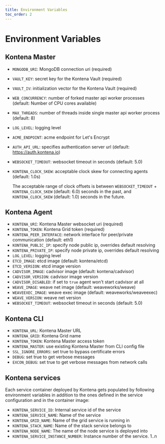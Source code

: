 ```yaml
---
title: Environment Variables
toc_order: 2
---
```


# Environment Variables

## Kontena Master

- `MONGODB_URI`: MongoDB connection uri (required)
- `VAULT_KEY`: secret key for the Kontena Vault (required)
- `VAULT_IV`: initialization vector for the Kontena Vault (required)
- `WEB_CONCURRENCY`: number of forked master api worker processes (default: Number of CPU cores available)
- `MAX_THREADS`: number of threads inside single master api worker process (default: 8)
- `LOG_LEVEL`: logging level
- `ACME_ENDPOINT`: acme endpoint for Let's Encrypt
- `AUTH_API_URL`: specifies authentication server url (default: https://auth.kontena.io)
- `WEBSOCKET_TIMEOUT`: websocket timeout in seconds (default: 5.0)
- `KONTENA_CLOCK_SKEW`: acceptable clock skew for connecting agents (default: 1.0s)

  The acceptable range of clock offsets is between `WEBSOCKET_TIMEOUT` + `KONTENA_CLOCK_SKEW` (default: 6.0) seconds in the past, and `KONTENA_CLOCK_SKEW` (default: 1.0) seconds in the future.

## Kontena Agent

- `KONTENA_URI`: Kontena Master websocket uri (required)
- `KONTENA_TOKEN`: Kontena Grid token (required)
- `KONTENA_PEER_INTERFACE`: network interface for peer/private communication (default: eth1)
- `KONTENA_PUBLIC_IP`: specify node public ip, overrides default resolving
- `KONTENA_PRIVATE_IP`: specify node private ip, overrides default resolving
- `LOG_LEVEL`: logging level
- `ETCD_IMAGE`: etcd image (default: kontena/etcd)
- `ETCD_VERSION`: etcd image version
- `CADVISOR_IMAGE`: cadvisor image (default: kontena/cadvisor)
- `CADVISOR_VERSION`: cadvisor image version
- `CADVISOR_DISABLED`: if set to `true` agent won't start cadvisor at all
- `WEAVE_IMAGE`: weave net image (default: weaveworks/weave)
- `WEAVEEXEC_IMAGE`: weave exec image (default: weaveworks/weaveexec)
- `WEAVE_VERSION`: weave net version
- `WEBSOCKET_TIMEOUT`: websocket timeout in seconds (default: 5.0)

## Kontena CLI

- `KONTENA_URL`: Kontena Master URL
- `KONTENA_GRID`: Kontena Grid name
- `KONTENA_TOKEN`: Kontena Master access token
- `KONTENA_MASTER`: use existing Kontena Master from CLI config file
- `SSL_IGNORE_ERRORS`: set true to bypass certificate errors
- `DEBUG`: set true to get verbose messages
- `EXCON_DEBUG`: set true to get verbose messages from network calls

## Kontena services

Each service container deployed by Kontena gets populated by following environment variables in addition to the ones defined in the service configuration and in the container image:

- `KONTENA_SERVICE_ID`: Internal service id of the service
- `KONTENA_SERVICE_NAME`: Name of the service
- `KONTENA_GRID_NAME`: Name of the grid service is running in
- `KONTENA_STACK_NAME`: Name of the stack service belongs to
- `KONTENA_NODE_NAME`: The name of the node service is deployed into
- `KONTENA_SERVICE_INSTANCE_NUMBER`: Instance number of the service. 1..n
